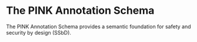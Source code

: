# The PINK Annotation Schema
The PINK Annotation Schema provides a semantic foundation for safety and security by design (SSbD).

